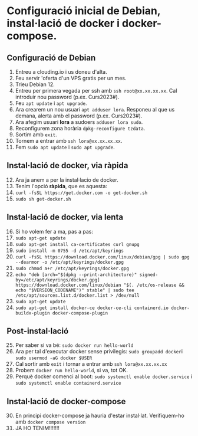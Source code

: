 # Configuració inicial de Debian, instal·lació de docker i docker-compose.
## Configuració de Debian
1. Entreu a clouding.io i us doneu d'alta.
2. Feu servir 'oferta d'un VPS gratis per un mes.
3. Trieu Debian 12.
4. Entreu per primera vegada per ssh amb `ssh root@xx.xx.xx.xx`. Cal introduir nou password (p.ex. Curs2023#).
5. Feu `apt update` i `apt upgrade`.
6. Ara crearem un nou usuari `apt adduser lora`. Responeu al que us demana, alerta amb el password (p.ex. Curs2023#).
7. Ara afegim usuari **lora** a sudoers `adduser lora sudo`.
8. Reconfigurem zona horària `dpkg-reconfigure tzdata`.
9. Sortim amb `exit`.
10. Tornem a entrar amb `ssh lora@xx.xx.xx.xx`.
11. Fem `sudo apt update` i `sudo apt upgrade`.
## Instal·lació de docker, via ràpida
12. Ara ja anem a per la instal·lacio de docker.
13. Tenim l'opció **ràpida**, que es aquesta:
14. `curl -fsSL https://get.docker.com -o get-docker.sh`
15. `sudo sh get-docker.sh`
## Instal·lació de docker, via lenta
16. Si ho volem fer a ma, pas a pas:
17. `sudo apt-get update`
18. `sudo apt-get install ca-certificates curl gnupg`
19. `sudo install -m 0755 -d /etc/apt/keyrings`
20. `curl -fsSL https://download.docker.com/linux/debian/gpg | sudo gpg --dearmor -o /etc/apt/keyrings/docker.gpg`
21. `sudo chmod a+r /etc/apt/keyrings/docker.gpg`
22. `echo "deb [arch="$(dpkg --print-architecture)" signed-by=/etc/apt/keyrings/docker.gpg] https://download.docker.com/linux/debian "$(. /etc/os-release && echo "$VERSION_CODENAME")" stable" | sudo tee /etc/apt/sources.list.d/docker.list > /dev/null `
23. `sudo apt-get update`
24. `sudo apt-get install docker-ce docker-ce-cli containerd.io docker-buildx-plugin docker-compose-plugin`
## Post-instal·lació
25. Per saber si va bé: `sudo docker run hello-world`
26. Ara per tal d'executar docker sense privilegis: `sudo groupadd docker`i `sudo usermod -aG docker $USER`
27. Cal sortir amb `exit` i tornar a entrar amb `ssh lora@xx.xx.xx.xx`
28. Probem `docker run hello-world`, si va, tot OK.
29. Perquè docker comenci al boot: `sudo systemctl enable docker.service` i `sudo systemctl enable containerd.service`
## Instal·lació de docker-compose
30. En principi docker-compose ja hauria d'estar instal·lat. Verifiquem-ho amb `docker compose version`
31. JA HO TENIM!!!!!!!

